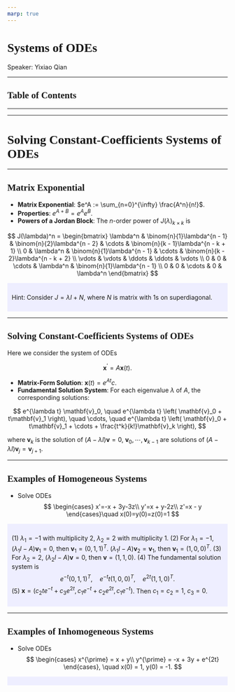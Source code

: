 ```yaml
---
marp: true
---
```

<style>
  section {
    font-family: 'LXGW Bright';
  }

  h1, h2, h3 {
    font-family: 'LXGW Bright';
  }
</style>
<style>
img[alt~="center"] {
  display: block;
  margin: 0 auto;
}
</style>
<style>
.note {
  background-color: #eef;
  padding: 10px;
  margin: 10px 0;
  text-align: left;
}
.trick {
  background-color: #fee;
  padding: 10px;
  margin: 10px 0;
  text-align: left;
}
</style>

# Systems of ODEs

Speaker: Yixiao Qian

---

## Table of Contents

---

---

# Solving Constant-Coefficients Systems of ODEs

---

## Matrix Exponential

- **Matrix Exponential**: $e^A := \sum_{n=0}^{\infty} \frac{A^n}{n!}$.
- **Properties**: $e^{A+B} = e^A e^B$.
- **Powers of a Jordan Block**: The $n$-order power of $J(\lambda)_{k \times k}$ is

$$
  J(\lambda)^n = 
  \begin{bmatrix}
  \lambda^n & \binom{n}{1}\lambda^{n - 1} & \binom{n}{2}\lambda^{n - 2} & \cdots & \binom{n}{k - 1}\lambda^{n - k + 1} \\
  0 & \lambda^n & \binom{n}{1}\lambda^{n - 1} & \cdots & \binom{n}{k - 2}\lambda^{n - k + 2} \\
  \vdots & \vdots & \ddots & \ddots & \vdots \\
  0 & 0 & \cdots & \lambda^n & \binom{n}{1}\lambda^{n - 1} \\
  0 & 0 & \cdots & 0 & \lambda^n
  \end{bmatrix}
$$

<div class=note>

Hint: Consider $J = \lambda I + N$, where $N$ is matrix with $1$s on superdiagonal.

</div>

---

## Solving Constant-Coefficients Systems of ODEs

Here we consider the system of ODEs

$$ \mathbf{x}^{\prime} = A\mathbf{x}(t). $$

- **Matrix-Form Solution**: $\mathbf{x}(t) = e^{At} c$.
- **Fundamental Solution System**: For each eigenvalue $\lambda$ of $A$, the corresponding solutions:

$$
e^{\lambda t} \mathbf{v}_0, \quad
e^{\lambda t} \left( \mathbf{v}_0 + t\mathbf{v}_1 \right), \quad \cdots, \quad
e^{\lambda t} \left( \mathbf{v}_0 + t\mathbf{v}_1 + \cdots + \frac{t^k}{k!}\mathbf{v}_k \right),
$$

where $\mathbf{v}_k$ is the solution of $(A - \lambda I)\mathbf{v} = 0$, $\mathbf{v}_0,\cdots,\mathbf{v}_{k-1}$ are solutions of $(A - \lambda I)\mathbf{v}_j = \mathbf{v}_{j+1}$.

---

## Examples of Homogeneous Systems

- Solve ODEs
$$
\begin{cases}
x'=-x + 3y-3z\\
y'=x + y-2z\\
z'=x - y
\end{cases}\quad x(0)=y(0)=z(0)=1
$$

<div class=note>

(1) $\lambda_1 = -1$ with multiplicity $2$, $\lambda_2 = 2$ with multiplicity $1$.
(2) For $\lambda_1 = -1$, $(\lambda_1 I - A)\mathbf{v}_1 = 0$, then $\mathbf{v}_1 = (0,1,1)^T$. $(\lambda_1 I - A)\mathbf{v}_2 = \mathbf{v}_1$, then $\mathbf{v}_1 = (1,0,0)^T$.
(3) For $\lambda_2 = 2$, $(\lambda_2 I - A)\mathbf{v} = 0$, then $\mathbf{v} = (1,1,0)$.
(4) The fundamental solution system is
$$ e^{-t}(0,1,1)^T, \quad e^{-t}t (1,0,0)^T, \quad e^{2t}(1,1,0)^T. $$
(5) $\mathbf{x} = (c_2 t e^{-t} + c_3 e^{2t}, c_1e^{-t} + c_2e^{2t}, c_1e^{-t})$. Then $c_1 = c_2 = 1$, $c_3 = 0$.

</div>

---

## Examples of Inhomogeneous Systems

- Solve ODEs
$$
\begin{cases}
  x^{\prime} = x + y\\
  y^{\prime} = -x + 3y + e^{2t}
\end{cases}, \quad x(0) = 1, y(0) = -1.
$$

<div class=note>

</div>



